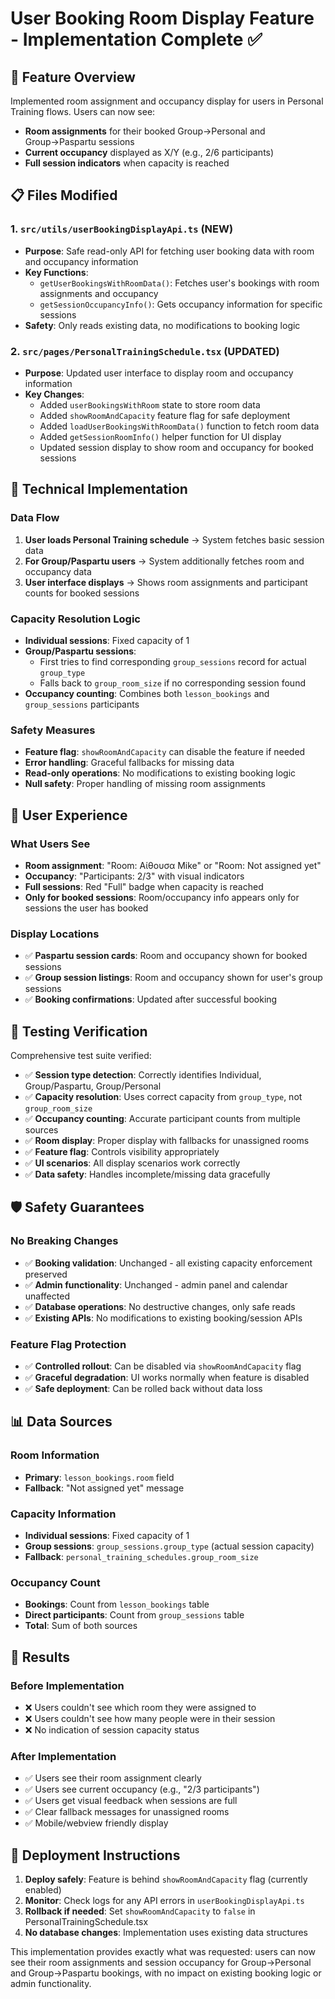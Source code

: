 # User Booking Room Display Feature - Implementation Complete ✅

## 🎯 **Feature Overview**

Implemented room assignment and occupancy display for users in Personal Training flows. Users can now see:
- **Room assignments** for their booked Group→Personal and Group→Paspartu sessions
- **Current occupancy** displayed as X/Y (e.g., 2/6 participants)
- **Full session indicators** when capacity is reached

## 📋 **Files Modified**

### **1. `src/utils/userBookingDisplayApi.ts` (NEW)**
- **Purpose**: Safe read-only API for fetching user booking data with room and occupancy information
- **Key Functions**:
  - `getUserBookingsWithRoomData()`: Fetches user's bookings with room assignments and occupancy
  - `getSessionOccupancyInfo()`: Gets occupancy information for specific sessions
- **Safety**: Only reads existing data, no modifications to booking logic

### **2. `src/pages/PersonalTrainingSchedule.tsx` (UPDATED)**
- **Purpose**: Updated user interface to display room and occupancy information
- **Key Changes**:
  - Added `userBookingsWithRoom` state to store room data
  - Added `showRoomAndCapacity` feature flag for safe deployment
  - Added `loadUserBookingsWithRoomData()` function to fetch room data
  - Added `getSessionRoomInfo()` helper function for UI display
  - Updated session display to show room and occupancy for booked sessions

## 🔧 **Technical Implementation**

### **Data Flow**
1. **User loads Personal Training schedule** → System fetches basic session data
2. **For Group/Paspartu users** → System additionally fetches room and occupancy data
3. **User interface displays** → Shows room assignments and participant counts for booked sessions

### **Capacity Resolution Logic**
- **Individual sessions**: Fixed capacity of 1
- **Group/Paspartu sessions**: 
  - First tries to find corresponding `group_sessions` record for actual `group_type`
  - Falls back to `group_room_size` if no corresponding session found
- **Occupancy counting**: Combines both `lesson_bookings` and `group_sessions` participants

### **Safety Measures**
- **Feature flag**: `showRoomAndCapacity` can disable the feature if needed
- **Error handling**: Graceful fallbacks for missing data
- **Read-only operations**: No modifications to existing booking logic
- **Null safety**: Proper handling of missing room assignments

## 📱 **User Experience**

### **What Users See**
- **Room assignment**: "Room: Αίθουσα Mike" or "Room: Not assigned yet"
- **Occupancy**: "Participants: 2/3" with visual indicators
- **Full sessions**: Red "Full" badge when capacity is reached
- **Only for booked sessions**: Room/occupancy info appears only for sessions the user has booked

### **Display Locations**
- ✅ **Paspartu session cards**: Room and occupancy shown for booked sessions
- ✅ **Group session listings**: Room and occupancy shown for user's group sessions
- ✅ **Booking confirmations**: Updated after successful booking

## 🧪 **Testing Verification**

Comprehensive test suite verified:
- ✅ **Session type detection**: Correctly identifies Individual, Group/Paspartu, Group/Personal
- ✅ **Capacity resolution**: Uses correct capacity from `group_type`, not `group_room_size`
- ✅ **Occupancy counting**: Accurate participant counts from multiple sources
- ✅ **Room display**: Proper display with fallbacks for unassigned rooms
- ✅ **Feature flag**: Controls visibility appropriately
- ✅ **UI scenarios**: All display scenarios work correctly
- ✅ **Data safety**: Handles incomplete/missing data gracefully

## 🛡️ **Safety Guarantees**

### **No Breaking Changes**
- ✅ **Booking validation**: Unchanged - all existing capacity enforcement preserved
- ✅ **Admin functionality**: Unchanged - admin panel and calendar unaffected
- ✅ **Database operations**: No destructive changes, only safe reads
- ✅ **Existing APIs**: No modifications to existing booking/session APIs

### **Feature Flag Protection**
- ✅ **Controlled rollout**: Can be disabled via `showRoomAndCapacity` flag
- ✅ **Graceful degradation**: UI works normally when feature is disabled
- ✅ **Safe deployment**: Can be rolled back without data loss

## 📊 **Data Sources**

### **Room Information**
- **Primary**: `lesson_bookings.room` field
- **Fallback**: "Not assigned yet" message

### **Capacity Information**
- **Individual sessions**: Fixed capacity of 1
- **Group sessions**: `group_sessions.group_type` (actual session capacity)
- **Fallback**: `personal_training_schedules.group_room_size`

### **Occupancy Count**
- **Bookings**: Count from `lesson_bookings` table
- **Direct participants**: Count from `group_sessions` table
- **Total**: Sum of both sources

## 🎉 **Results**

### **Before Implementation**
- ❌ Users couldn't see which room they were assigned to
- ❌ Users couldn't see how many people were in their session
- ❌ No indication of session capacity status

### **After Implementation**
- ✅ Users see their room assignment clearly
- ✅ Users see current occupancy (e.g., "2/3 participants")
- ✅ Users get visual feedback when sessions are full
- ✅ Clear fallback messages for unassigned rooms
- ✅ Mobile/webview friendly display

## 🔄 **Deployment Instructions**

1. **Deploy safely**: Feature is behind `showRoomAndCapacity` flag (currently enabled)
2. **Monitor**: Check logs for any API errors in `userBookingDisplayApi.ts`
3. **Rollback if needed**: Set `showRoomAndCapacity` to `false` in PersonalTrainingSchedule.tsx
4. **No database changes**: Implementation uses existing data structures

This implementation provides exactly what was requested: users can now see their room assignments and session occupancy for Group→Personal and Group→Paspartu bookings, with no impact on existing booking logic or admin functionality.

